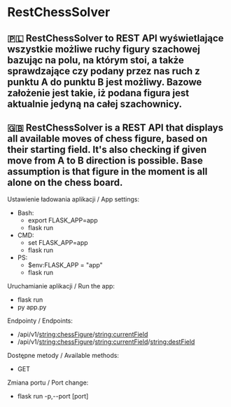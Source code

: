 ﻿# RestChessSolver
🇵🇱
RestChessSolver to REST API wyświetlające wszystkie możliwe ruchy figury szachowej bazując na polu, na którym stoi, a także sprawdzające czy podany przez nas ruch z punktu A do punktu B jest możliwy. Bazowe założenie jest takie, iż podana figura jest aktualnie jedyną na całej szachownicy.
---
🇬🇧
RestChessSolver is a REST API that displays all available moves of chess figure, based on their starting field. It's also checking if given move from A to B direction is possible. Base assumption is that figure in the moment is all alone on the chess board.
-----

Ustawienie ładowania aplikacji / App settings:
  - Bash:
      - export FLASK_APP=app
      - flask run
  - CMD:
      - set FLASK_APP=app
      - flask run
  - PS:
      - $env:FLASK_APP = "app"
      - flask run

Uruchamianie aplikacji / Run the app:
 - flask run
 - py app.py

 Endpointy / Endpoints:
  - /api/v1/<string:chessFigure>/<string:currentField>
  - /api/v1/<string:chessFigure>/<string:currentField>/<string:destField>

  Dostępne metody / Available methods:
  - GET

  Zmiana portu / Port change:
  - flask run -p,--port [port]
